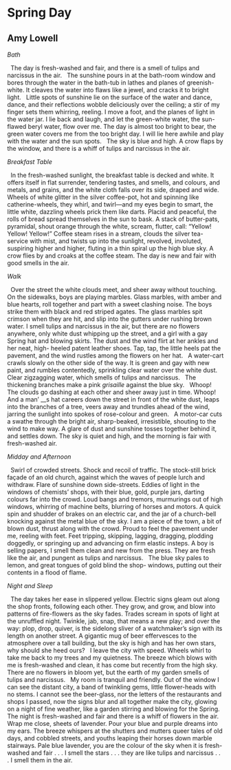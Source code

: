 # Spring Day
## Amy Lowell
_Bath_

  The day is fresh-washed and fair, and there is a smell of tulips and
narcissus in the air.
  The sunshine pours in at the bath-room window and bores through the water in
the bath-tub in lathes and planes of greenish-white. It cleaves the water into
flaws like a jewel, and cracks it to bright light.
  Little spots of sunshine lie on the surface of the water and dance, dance,
and their reflections wobble deliciously over the ceiling; a stir of my finger
sets them whirring, reeling. I move a foot, and the planes of light in the
water jar. I lie back and laugh, and let the green-white water, the sun-flawed
beryl water, flow over me. The day is almost too bright to bear, the green
water covers me from the too bright day. I will lie here awhile and play with
the water and the sun spots.
  The sky is blue and high. A crow flaps by the window, and there is a whiff
of tulips and narcissus in the air.


 _Breakfast Table_

  In the fresh-washed sunlight, the breakfast table is decked and white. It
offers itself in flat surrender, tendering tastes, and smells, and colours,
and metals, and grains, and the white cloth falls over its side, draped and
wide. Wheels of white glitter in the silver coffee-pot, hot and spinning like
catherine-wheels, they whirl, and twirl—and my eyes begin to smart, the little
white, dazzling wheels prick them like darts. Placid and peaceful, the rolls
of bread spread themselves in the sun to bask. A stack of butter-pats,
pyramidal, shout orange through the white, scream, flutter, call: “Yellow!
Yellow! Yellow!” Coffee steam rises in a stream, clouds the silver tea-service
with mist, and twists up into the sunlight, revolved, involuted, suspiring
higher and higher, fluting in a thin spiral up the high blue sky. A crow flies
by and croaks at the coffee steam. The day is new and fair with good smells in
the air.


 _Walk_

  Over the street the white clouds meet, and sheer away without touching.
  On the sidewalks, boys are playing marbles. Glass marbles, with amber and
blue hearts, roll together and part with a sweet clashing noise. The boys
strike them with black and red striped agates. The glass marbles spit crimson
when they are hit, and slip into the gutters under rushing brown water. I
smell tulips and narcissus in the air, but there are no flowers anywhere, only
white dust whipping up the street, and a girl with a gay Spring hat and
blowing skirts. The dust and the wind flirt at her ankles and her neat, high-
heeled patent leather shoes. Tap, tap, the little heels pat the pavement, and
the wind rustles among the flowers on her hat.
  A water-cart crawls slowly on the other side of the way. It is green and gay
with new paint, and rumbles contentedly, sprinkling clear water over the white
dust. Clear zigzagging water, which smells of tulips and narcissus.
  The thickening branches make a pink _grisaille_ against the blue sky.
  Whoop! The clouds go dashing at each other and sheer away just in time.
Whoop! And a man’ __s hat careers down the street in front of the white dust,
leaps into the branches of a tree, veers away and trundles ahead of the wind,
jarring the sunlight into spokes of rose-colour and green.
  A motor-car cuts a swathe through the bright air, sharp-beaked,
irresistible, shouting to the wind to make way. A glare of dust and sunshine
tosses together behind it, and settles down. The sky is quiet and high, and
the morning is fair with fresh-washed air.


 _Midday and Afternoon_

  Swirl of crowded streets. Shock and recoil of traffic. The stock-still brick
façade of an old church, against which the waves of people lurch and withdraw.
Flare of sunshine down side-streets. Eddies of light in the windows of
chemists’ shops, with their blue, gold, purple jars, darting colours far into
the crowd. Loud bangs and tremors, murmurings out of high windows, whirring of
machine belts, blurring of horses and motors. A quick spin and shudder of
brakes on an electric car, and the jar of a church-bell knocking against the
metal blue of the sky. I am a piece of the town, a bit of blown dust, thrust
along with the crowd. Proud to feel the pavement under me, reeling with feet.
Feet tripping, skipping, lagging, dragging, plodding doggedly, or springing up
and advancing on firm elastic insteps. A boy is selling papers, I smell them
clean and new from the press. They are fresh like the air, and pungent as
tulips and narcissus.
  The blue sky pales to lemon, and great tongues of gold blind the shop-
windows, putting out their contents in a flood of flame.


 _Night and Sleep_

  The day takes her ease in slippered yellow. Electric signs gleam out along
the shop fronts, following each other. They grow, and grow, and blow into
patterns of fire-flowers as the sky fades. Trades scream in spots of light at
the unruffled night. Twinkle, jab, snap, that means a new play; and over the
way: plop, drop, quiver, is the sidelong sliver of a watchmaker’s sign with
its length on another street. A gigantic mug of beer effervesces to the
atmosphere over a tall building, but the sky is high and has her own stars,
why should she heed ours?
  I leave the city with speed. Wheels whirl to take me back to my trees and my
quietness. The breeze which blows with me is fresh-washed and clean, it has
come but recently from the high sky. There are no flowers in bloom yet, but
the earth of my garden smells of tulips and narcissus.
  My room is tranquil and friendly. Out of the window I can see the distant
city, a band of twinkling gems, little flower-heads with no stems. I cannot
see the beer-glass, nor the letters of the restaurants and shops I passed, now
the signs blur and all together make the city, glowing on a night of fine
weather, like a garden stirring and blowing for the Spring.
  The night is fresh-washed and fair and there is a whiff of flowers in the
air.
  Wrap me close, sheets of lavender. Pour your blue and purple dreams into my
ears. The breeze whispers at the shutters and mutters queer tales of old days,
and cobbled streets, and youths leaping their horses down marble stairways.
Pale blue lavender, you are the colour of the sky when it is fresh-washed and
fair . . . I smell the stars . . . they are like tulips and narcissus . . . I
smell them in the air.